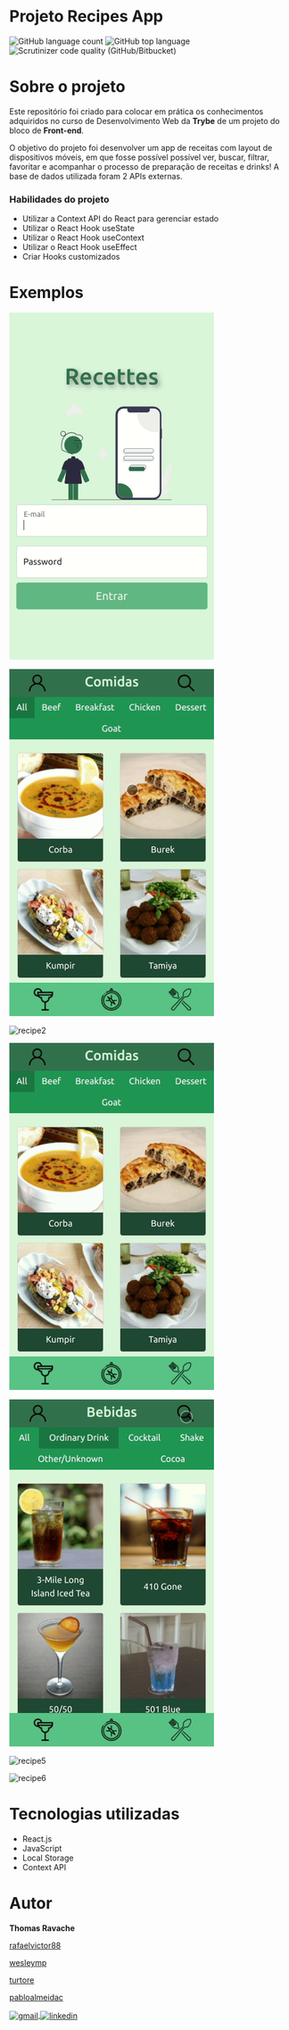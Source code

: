# Projeto Recipes App
![GitHub language count](https://img.shields.io/github/languages/count/thomasravache/project-recipes-app-trybe)
![GitHub top language](https://img.shields.io/github/languages/top/thomasravache/project-recipes-app-trybe)
![Scrutinizer code quality (GitHub/Bitbucket)](https://img.shields.io/scrutinizer/quality/g/thomasravache/project-recipes-app-trybe/main)

# Sobre o projeto

Este repositório foi criado para colocar em prática os conhecimentos adquiridos no curso de Desenvolvimento Web da **Trybe** de um projeto do bloco de **Front-end**.

O objetivo do projeto foi desenvolver um app de receitas com layout de dispositivos móveis, em que fosse possível possível ver, buscar, filtrar, favoritar e acompanhar o processo de preparação de receitas e drinks! A base de dados utilizada foram 2 APIs externas.

### Habilidades do projeto

- Utilizar a Context API do React para gerenciar estado
- Utilizar o React Hook useState
- Utilizar o React Hook useContext
- Utilizar o React Hook useEffect
- Criar Hooks customizados

# Exemplos

![login](https://github.com/thomasravache/img-readmes/blob/master/project-recipes-app-trybe/login.gif?raw=true)

![recipe1](https://github.com/thomasravache/img-readmes/blob/master/project-recipes-app-trybe/recipes1.gif?raw=true)

![recipe2](https://github.com/thomasravache/img-readmes/blob/master/project-recipes-app-trybe/recipes2.gif?raw=true)

![recipe3](https://github.com/thomasravache/img-readmes/blob/master/project-recipes-app-trybe/recipes3.gif?raw=true)

![recipe4](https://github.com/thomasravache/img-readmes/blob/master/project-recipes-app-trybe/recipes4.gif?raw=true)

![recipe5](https://github.com/thomasravache/img-readmes/blob/master/project-recipes-app-trybe/recipes5.gif?raw=true)

![recipe6](https://github.com/thomasravache/img-readmes/blob/master/project-recipes-app-trybe/recipes5.gif?raw=true)


# Tecnologias utilizadas

- React.js
- JavaScript
- Local Storage
- Context API

# Autor
**Thomas Ravache**

[rafaelvictor88](https://github.com/rafaelvictor88)

[wesleymp](https://github.com/wesleymp)

[turtore](https://github.com/turtore)

[pabloalmeidac](https://github.com/pabloalmeidac)

<div
  style="display: inline-block"
  align="left"     
>
  <a href="mailto:thomasravache31@gmail.com" target="_blank">
    <img
      align="center"
      alt="gmail"
      src="https://img.shields.io/badge/Gmail-D14836?style=for-the-badge&logo=gmail&logoColor=white"
    />
  </a>
  <a href="https://www.linkedin.com/in/thomasravache/" target="_blank">
    <img
      align="center"
      alt="linkedin"
      src="https://img.shields.io/badge/LinkedIn-0077B5?style=for-the-badge&logo=linkedin&logoColor=white"
    />
  </a>
</div>
